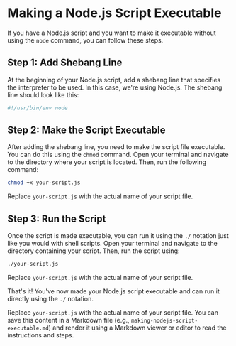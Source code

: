 # Making a Node.js Script Executable

If you have a Node.js script and you want to make it executable without using the `node` command, you can follow these steps.

## Step 1: Add Shebang Line

At the beginning of your Node.js script, add a shebang line that specifies the interpreter to be used. In this case, we're using Node.js. The shebang line should look like this:

```javascript
#!/usr/bin/env node
```

## Step 2: Make the Script Executable

After adding the shebang line, you need to make the script file executable. You can do this using the `chmod` command. Open your terminal and navigate to the directory where your script is located. Then, run the following command:

```bash
chmod +x your-script.js
```

Replace `your-script.js` with the actual name of your script file.

## Step 3: Run the Script

Once the script is made executable, you can run it using the `./` notation just like you would with shell scripts. Open your terminal and navigate to the directory containing your script. Then, run the script using:

```bash
./your-script.js
```

Replace `your-script.js` with the actual name of your script file.

That's it! You've now made your Node.js script executable and can run it directly using the `./` notation.

Replace `your-script.js` with the actual name of your script file. You can save this content in a Markdown file (e.g., `making-nodejs-script-executable.md`) and render it using a Markdown viewer or editor to read the instructions and steps.